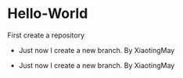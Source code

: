 # Hello-World
First create a repository
- Just now I create a new branch. By XiaotingMay
+ Just now I create a new branch. By XiaotingMay
